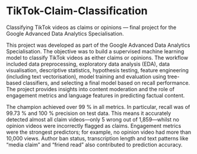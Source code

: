 # TikTok-Claim-Classification
Classifying TikTok videos as claims or opinions — final project for the Google Advanced Data Analytics Specialisation.

This project was developed as part of the Google Advanced Data Analytics Specialisation. The objective was to build a supervised machine learning model to classify TikTok videos as either claims or opinions. The workflow included data preprocessing, exploratory data analysis (EDA), data visualisation, descriptive statistics, hypothesis testing, feature engineering (including text vectorisation), model training and evaluation using tree-based classifiers, and selecting a final model based on recall performance. The project provides insights into content moderation and the role of engagement metrics and language features in predicting factual content.

The champion achieved over 99 % in all metrics. In particular, recall was of 99.73 % and 100 % precision on test data. This means it accurately detected almost all claim videos—only 5 wrong out of 1,859—whilst no opinion videos were incorrectly flagged as claims. Engagement metrics were the strongest predictors; for example, no opinion video had more than 10,000 views. Author ban status, transcription length  and text patterns like “media claim” and “friend read” also contributed to prediction accuracy.
